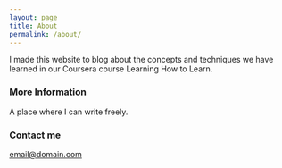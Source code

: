 ```yaml
---
layout: page
title: About
permalink: /about/
---
```


I made this website to blog about the concepts and techniques we have learned in our Coursera course Learning How to Learn.

### More Information

A place where I can write freely.

### Contact me

[email@domain.com](mailto:email@domain.com)
